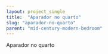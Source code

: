 ```yaml
---
layout: project_single
title:  "Aparador no quarto"
slug: "aparador-no-quarto"
parent: "mid-century-modern-bedroom"
---
```

Aparador no quarto